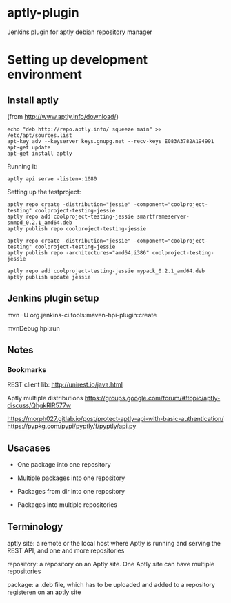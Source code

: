aptly-plugin
===============

Jenkins plugin for aptly debian repository manager

# Setting up development environment

## Install aptly

(from http://www.aptly.info/download/)
```shell
echo "deb http://repo.aptly.info/ squeeze main" >> /etc/apt/sources.list
apt-key adv --keyserver keys.gnupg.net --recv-keys E083A3782A194991
apt-get update
apt-get install aptly
```

Running it:
```shell
aptly api serve -listen=:1080
```


Setting up the testproject:
```shell
aptly repo create -distribution="jessie" -component="coolproject-testing" coolproject-testing-jessie
aptly repo add coolproject-testing-jessie smartframeserver-snmpd_0.2.1_amd64.deb
aptly publish repo coolproject-testing-jessie
```


```shell
aptly repo create -distribution="jessie" -component="coolproject-testing" coolproject-testing-jessie
aptly publish repo -architectures="amd64,i386" coolproject-testing-jessie
```

```shell
aptly repo add coolproject-testing-jessie mypack_0.2.1_amd64.deb
aptly publish update jessie
```



## Jenkins plugin setup
mvn -U org.jenkins-ci.tools:maven-hpi-plugin:create

mvnDebug hpi:run

## Notes
### Bookmarks
REST client lib: http://unirest.io/java.html

Aptly multiple distributions
https://groups.google.com/forum/#!topic/aptly-discuss/QhgkRlR577w

https://morph027.gitlab.io/post/protect-aptly-api-with-basic-authentication/
https://pypkg.com/pypi/pyptly/f/pyptly/api.py

## Usacases
* One package into one repository
* Multiple packages into one repository
* Packages from dir into one repository

* Packages into multiple repositories


## Terminology

aptly site: a remote or the local host where Aptly is running and serving the
REST API, and one and more repositories

repository: a repository on an Aptly site. One Aptly site can have multiple
repositories

package: a .deb file, which has to be uploaded and added to a repository
registeren on an aptly site
